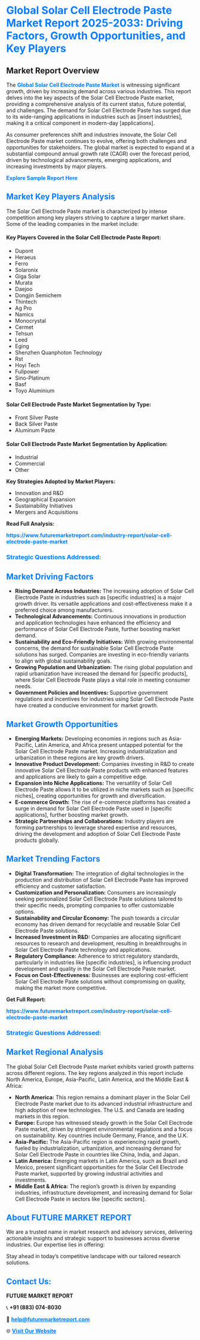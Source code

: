 <h1 style="color: #007BFF;">Global Solar Cell Electrode Paste Market Report 2025-2033: Driving Factors, Growth Opportunities, and Key Players</h1>

<section id="overview">
<h2>Market Report Overview</h2>
<p>The <a href="https://www.futuremarketreport.com/industry-report/solar-cell-electrode-paste-market" style="color: #007BFF; text-decoration: none;"><strong>Global Solar Cell Electrode Paste Market</strong></a> is witnessing significant growth, driven by increasing demand across various industries. This report delves into the key aspects of the Solar Cell Electrode Paste market, providing a comprehensive analysis of its current status, future potential, and challenges. The demand for Solar Cell Electrode Paste has surged due to its wide-ranging applications in industries such as [insert industries], making it a critical component in modern-day [applications].</p>
<p>As consumer preferences shift and industries innovate, the Solar Cell Electrode Paste market continues to evolve, offering both challenges and opportunities for stakeholders. The global market is expected to expand at a substantial compound annual growth rate (CAGR) over the forecast period, driven by technological advancements, emerging applications, and increasing investments by major players.</p>
</section>

<section id="overview">
<p><a href="https://www.futuremarketreport.com/request-sample/reportId=31264" style="color: #007BFF; text-decoration: none;"><strong>Explore Sample Report Here</strong></a></p>
</section>

<section id="key-players">
<h2 style="color: #007BFF;">Market Key Players Analysis</h2>
<p>The Solar Cell Electrode Paste market is characterized by intense competition among key players striving to capture a larger market share. Some of the leading companies in the market include:</p>
<h4>Key Players Covered in the Solar Cell Electrode Paste Report:</h4>
<ul><li>Dupont</li><li>Heraeus</li><li>Ferro</li><li>Solaronix</li><li>Giga Solar</li><li>Murata</li><li>Daejoo</li><li>Dongjin Semichem</li><li>Thintech</li><li>Ag Pro</li><li>Namics</li><li>Monocrystal</li><li>Cermet</li><li>Tehsun</li><li>Leed</li><li>Eging</li><li>Shenzhen Quanphoton Technology</li><li>Rst</li><li>Hoyi Tech</li><li>Fullpower</li><li>Sino-Platinum</li><li>Basf</li><li>Toyo Aluminium</li></ul>
<h4>Solar Cell Electrode Paste Market Segmentation by Type:</h4>
<ul><li>Front Silver Paste</li><li>Back Silver Paste</li><li>Aluminum Paste</li></ul>

<h4>Solar Cell Electrode Paste Market Segmentation by Application:</h4>
<ul><li>Industrial</li><li>Commercial</li><li>Other</li></ul>
<p><strong>Key Strategies Adopted by Market Players:</strong></p>
<ul>
<li>Innovation and R&D</li>
<li>Geographical Expansion</li>
<li>Sustainability Initiatives</li>
<li>Mergers and Acquisitions</li>
</ul>
</section>

<section>
<p><strong>Read Full Analysis: </strong></p><a href="https://www.futuremarketreport.com/industry-report/solar-cell-electrode-paste-market" style="color: #007BFF; text-decoration: none;"><strong>https://www.futuremarketreport.com/industry-report/solar-cell-electrode-paste-market</strong></a>
<h3 style="color: #007BFF;">Strategic Questions Addressed:</h3>
</section>

<section id="driving-factors">
<h2 style="color: #007BFF;">Market Driving Factors</h2>
<ul>
<li><strong>Rising Demand Across Industries:</strong> The increasing adoption of Solar Cell Electrode Paste in industries such as [specific industries] is a major growth driver. Its versatile applications and cost-effectiveness make it a preferred choice among manufacturers.</li>
<li><strong>Technological Advancements:</strong> Continuous innovations in production and application technologies have enhanced the efficiency and performance of Solar Cell Electrode Paste, further boosting market demand.</li>
<li><strong>Sustainability and Eco-Friendly Initiatives:</strong> With growing environmental concerns, the demand for sustainable Solar Cell Electrode Paste solutions has surged. Companies are investing in eco-friendly variants to align with global sustainability goals.</li>
<li><strong>Growing Population and Urbanization:</strong> The rising global population and rapid urbanization have increased the demand for [specific products], where Solar Cell Electrode Paste plays a vital role in meeting consumer needs.</li>
<li><strong>Government Policies and Incentives:</strong> Supportive government regulations and incentives for industries using Solar Cell Electrode Paste have created a conducive environment for market growth.</li>
</ul>
</section>

<section id="growth-opportunities">
<h2 style="color: #007BFF;">Market Growth Opportunities</h2>
<ul>
<li><strong>Emerging Markets:</strong> Developing economies in regions such as Asia-Pacific, Latin America, and Africa present untapped potential for the Solar Cell Electrode Paste market. Increasing industrialization and urbanization in these regions are key growth drivers.</li>
<li><strong>Innovative Product Development:</strong> Companies investing in R&D to create innovative Solar Cell Electrode Paste products with enhanced features and applications are likely to gain a competitive edge.</li>
<li><strong>Expansion into Niche Applications:</strong> The versatility of Solar Cell Electrode Paste allows it to be utilized in niche markets such as [specific niches], creating opportunities for growth and diversification.</li>
<li><strong>E-commerce Growth:</strong> The rise of e-commerce platforms has created a surge in demand for Solar Cell Electrode Paste used in [specific applications], further boosting market growth.</li>
<li><strong>Strategic Partnerships and Collaborations:</strong> Industry players are forming partnerships to leverage shared expertise and resources, driving the development and adoption of Solar Cell Electrode Paste products globally.</li>
</ul>
</section>

<section id="trending-factors">
<h2 style="color: #007BFF;">Market Trending Factors</h2>
<ul>
<li><strong>Digital Transformation:</strong> The integration of digital technologies in the production and distribution of Solar Cell Electrode Paste has improved efficiency and customer satisfaction.</li>
<li><strong>Customization and Personalization:</strong> Consumers are increasingly seeking personalized Solar Cell Electrode Paste solutions tailored to their specific needs, prompting companies to offer customizable options.</li>
<li><strong>Sustainability and Circular Economy:</strong> The push towards a circular economy has driven demand for recyclable and reusable Solar Cell Electrode Paste solutions.</li>
<li><strong>Increased Investment in R&D:</strong> Companies are allocating significant resources to research and development, resulting in breakthroughs in Solar Cell Electrode Paste technology and applications.</li>
<li><strong>Regulatory Compliance:</strong> Adherence to strict regulatory standards, particularly in industries like [specific industries], is influencing product development and quality in the Solar Cell Electrode Paste market.</li>
<li><strong>Focus on Cost-Effectiveness:</strong> Businesses are exploring cost-efficient Solar Cell Electrode Paste solutions without compromising on quality, making the market more competitive.</li>
</ul>
</section>

<section>
<p><strong>Get Full Report: </strong></p><a href="https://www.futuremarketreport.com/industry-report/solar-cell-electrode-paste-market" style="color: #007BFF; text-decoration: none;"><strong>https://www.futuremarketreport.com/industry-report/solar-cell-electrode-paste-market</strong></a>
<h3 style="color: #007BFF;">Strategic Questions Addressed:</h3>
</section>


<section id="regional-analysis">
<h2 style="color: #007BFF;">Market Regional Analysis</h2>
<p>The global Solar Cell Electrode Paste market exhibits varied growth patterns across different regions. The key regions analyzed in this report include North America, Europe, Asia-Pacific, Latin America, and the Middle East & Africa:</p>
<ul>
<li><strong>North America:</strong> This region remains a dominant player in the Solar Cell Electrode Paste market due to its advanced industrial infrastructure and high adoption of new technologies. The U.S. and Canada are leading markets in this region.</li>
<li><strong>Europe:</strong> Europe has witnessed steady growth in the Solar Cell Electrode Paste market, driven by stringent environmental regulations and a focus on sustainability. Key countries include Germany, France, and the U.K.</li>
<li><strong>Asia-Pacific:</strong> The Asia-Pacific region is experiencing rapid growth, fueled by industrialization, urbanization, and increasing demand for Solar Cell Electrode Paste in countries like China, India, and Japan.</li>
<li><strong>Latin America:</strong> Emerging markets in Latin America, such as Brazil and Mexico, present significant opportunities for the Solar Cell Electrode Paste market, supported by growing industrial activities and investments.</li>
<li><strong>Middle East & Africa:</strong> The region’s growth is driven by expanding industries, infrastructure development, and increasing demand for Solar Cell Electrode Paste in sectors like [specific sectors].</li>
</ul>
</section>

<footer>
<h2 style="color: #007BFF;">About FUTURE MARKET REPORT</h2>
<p>We are a trusted name in market research and advisory services, delivering actionable insights and strategic support to businesses across diverse industries. Our expertise lies in offering:</p>

<p>Stay ahead in today’s competitive landscape with our tailored research solutions.</p>

<h2 style="color: #007BFF;">Contact Us:</h2>
<p><strong>FUTURE MARKET REPORT</strong></p>
<p>📞 <strong>+91 (883) 074-8030</strong></p>
<p>📧 <strong><a href="mailto:help@futuremarketreport.com" style="color: #007BFF;">help@futuremarketreport.com</a></strong></p>
<p>🌐 <strong><a href="https://www.futuremarketreport.com/" style="color: #007BFF;">Visit Our Website</a></strong></p>
</footer>
